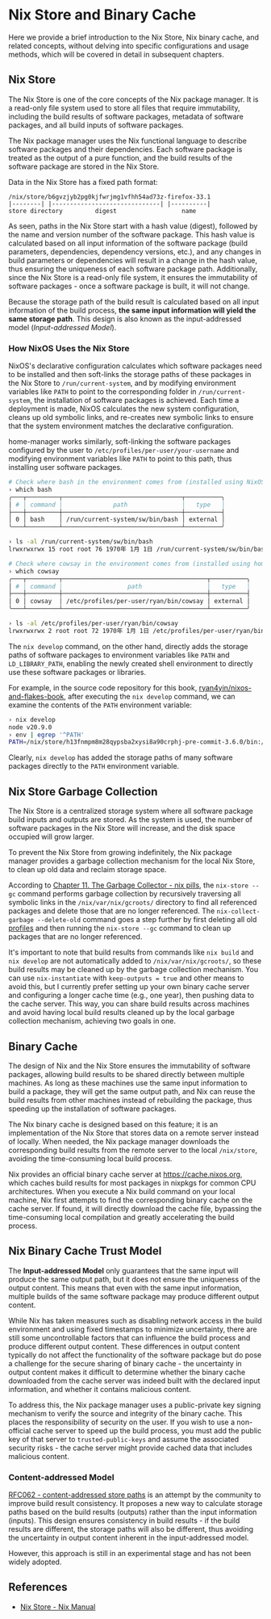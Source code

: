 # Nix Store and Binary Cache

Here we provide a brief introduction to the Nix Store, Nix binary cache, and related
concepts, without delving into specific configurations and usage methods, which will be
covered in detail in subsequent chapters.

## Nix Store

The Nix Store is one of the core concepts of the Nix package manager. It is a read-only
file system used to store all files that require immutability, including the build results
of software packages, metadata of software packages, and all build inputs of software
packages.

The Nix package manager uses the Nix functional language to describe software packages and
their dependencies. Each software package is treated as the output of a pure function, and
the build results of the software package are stored in the Nix Store.

Data in the Nix Store has a fixed path format:

```
/nix/store/b6gvzjyb2pg0kjfwrjmg1vfhh54ad73z-firefox-33.1
|--------| |------------------------------| |----------|
store directory         digest                  name
```

As seen, paths in the Nix Store start with a hash value (digest), followed by the name and
version number of the software package. This hash value is calculated based on all input
information of the software package (build parameters, dependencies, dependency versions,
etc.), and any changes in build parameters or dependencies will result in a change in the
hash value, thus ensuring the uniqueness of each software package path. Additionally,
since the Nix Store is a read-only file system, it ensures the immutability of software
packages - once a software package is built, it will not change.

Because the storage path of the build result is calculated based on all input information
of the build process, **the same input information will yield the same storage path**.
This design is also known as the input-addressed model (_Input-addressed Model_).

### How NixOS Uses the Nix Store

NixOS's declarative configuration calculates which software packages need to be installed
and then soft-links the storage paths of these packages in the Nix Store to
`/run/current-system`, and by modifying environment variables like `PATH` to point to the
corresponding folder in `/run/current-system`, the installation of software packages is
achieved. Each time a deployment is made, NixOS calculates the new system configuration,
cleans up old symbolic links, and re-creates new symbolic links to ensure that the system
environment matches the declarative configuration.

home-manager works similarly, soft-linking the software packages configured by the user to
`/etc/profiles/per-user/your-username` and modifying environment variables like `PATH` to
point to this path, thus installing user software packages.

```bash
# Check where bash in the environment comes from (installed using NixOS)
› which bash
╭───┬─────────┬─────────────────────────────────┬──────────╮
│ # │ command │              path               │   type   │
├───┼─────────┼─────────────────────────────────┼──────────┤
│ 0 │ bash    │ /run/current-system/sw/bin/bash │ external │
╰───┴─────────┴─────────────────────────────────┴──────────╯

› ls -al /run/current-system/sw/bin/bash
lrwxrwxrwx 15 root root 76 1970年 1月 1日 /run/current-system/sw/bin/bash -> /nix/store/1zslabm02hi75anb2w8zjrqwzgs0vrs3-bash-interactive-5.2p26/bin/bash

# Check where cowsay in the environment comes from (installed using home-manager)
› which cowsay
╭───┬─────────┬────────────────────────────────────────┬──────────╮
│ # │ command │                  path                  │   type   │
├───┼─────────┼────────────────────────────────────────┼──────────┤
│ 0 │ cowsay  │ /etc/profiles/per-user/ryan/bin/cowsay │ external │
╰───┴─────────┴────────────────────────────────────────┴──────────╯

› ls -al /etc/profiles/per-user/ryan/bin/cowsay
lrwxrwxrwx 2 root root 72 1970年 1月 1日 /etc/profiles/per-user/ryan/bin/cowsay -> /nix/store/w2czyf82gxz4vy9kzsdhr88112bmc0c1-home-manager-path/bin/cowsay
```

The `nix develop` command, on the other hand, directly adds the storage paths of software
packages to environment variables like `PATH` and `LD_LIBRARY_PATH`, enabling the newly
created shell environment to directly use these software packages or libraries.

For example, in the source code repository for this book,
[ryan4yin/nixos-and-flakes-book](https://github.com/ryan4yin/nixos-and-flakes-book), after
executing the `nix develop` command, we can examine the contents of the `PATH` environment
variable:

```bash
› nix develop
node v20.9.0
› env | egrep '^PATH'
PATH=/nix/store/h13fnmpm8m28qypsba2xysi8a90crphj-pre-commit-3.6.0/bin:/nix/store/2mqyvwp96d4jynsnzgacdk5rg1kx2a9a-node2nix-1.11.0/bin:/nix/store/a1hckfqzyys4rfgbdy5kmb5w0zdr55i5-nodejs-20.9.0/bin:/nix/store/gjrfcl2bhv7kbj883k7b18n2aprgv4rf-pnpm-8.10.2/bin:/nix/store/z6jfxqyj1wq62iv1gn5b5d9ms6qigkg0-yarn-1.22.19/bin:/nix/store/2k5irl2cfw5m37r3ibmpq4f7jndb41a8-prettier-3.0.3/bin:/nix/store/zrs710jpfn7ngy5z4c6rrwwjq33b2a0y-git-2.42.0/bin:/nix/store/dkmyyrkyl0racnhsaiyf7rxf43yxhx92-typos-1.16.23/bin:/nix/store/imli2in1nr1h8qh7zh62knygpl2zj66l-alejandra-3.0.0/bin:/nix/store/85jldj870vzcl72yz03labc93bwvqayx-patchelf-0.15.0/bin:/nix/store/90h6k8ylkgn81k10190v5c9ldyjpzgl9-gcc-wrapper-12.3.0/bin:/nix/store/hf2gy3km07d5m0p1lwmja0rg9wlnmyr7-gcc-12.3.0/bin:/nix/store/cx01qk0qyylvkgisbwc7d3pk8sliccgh-glibc-2.38-27-bin/bin:/nix/store/bblyj5b3ii8n6v4ra0nb37cmi3lf8rz9-coreutils-9.3/bin:/nix/store/1alqjnr40dsk7cl15l5sn5y2zdxidc1v-binutils-wrapper-2.40/bin:/nix/store/1fn92b0783crypjcxvdv6ycmvi27by0j-binutils-2.40/bin:/nix/store/bblyj5b3ii8n6v4ra0nb37cmi3lf8rz9-coreutils-9.3/bin:/nix/store/l974pi8a5yqjrjlzmg6apk0jwjv81yqw-findutils-4.9.0/bin:/nix/store/8q25nyfirzsng6p57yp8hsaldqqbc7dg-diffutils-3.10/bin:/nix/store/9c5qm297qnvwcf7j0gm01qrslbiqz8rs-gnused-4.9/bin:/nix/store/rx2wig5yhpbwhnqxdy4z7qivj9ln7fab-gnugrep-3.11/bin:/nix/store/7wfya2k95zib8jl0jk5hnbn856sqcgfk-gawk-5.2.2/bin:/nix/store/xpidksbd07in3nd4sjx79ybwwy81b338-gnutar-1.35/bin:/nix/store/202iqv4bd7lh6f7fpy48p7q4d96lqdp7-gzip-1.13/bin:/nix/store/ik7jardq92dxw3fnz3vmlcgi9c8dwwdq-bzip2-1.0.8-bin/bin:/nix/store/v4iswb5kwj33l46dyh2zqh0nkxxlr3mz-gnumake-4.4.1/bin:/nix/store/q1c2flcykgr4wwg5a6h450hxbk4ch589-bash-5.2-p15/bin:/nix/store/cbj1ph7zi009m53hxs90idl1f5i9i941-patch-2.7.6/bin:/nix/store/76z4cjs7jj45ixk12yy6k5z2q2djk2jb-xz-5.4.4-bin/bin:/nix/store/qmfxld7qhk8qxlkx1cm4bkplg1gh6jgj-file-5.45/bin:/home/ryan/.local/bin:/home/ryan/go/bin:/home/ryan/.config/emacs/bin:/home/ryan/.local/bin:/home/ryan/go/bin:/home/ryan/.config/emacs/bin:/nix/store/jsc6jydv5zjpb3dvh0lxw2dzxmv3im9l-kitty-0.32.1/bin:/nix/store/ihpdcszhj8bdmyr0ygvalqw9zagn0jjz-imagemagick-7.1.1-28/bin:/nix/store/2bm2yd5jqlwf6nghlyp7z88g28j9n8r0-ncurses-6.4-dev/bin:/run/wrappers/bin:/guix/current/bin:/home/ryan/.guix-home/profile/bin:/home/ryan/.guix-profile/bin:/home/ryan/.nix-profile/bin:/nix/profile/bin:/home/ryan/.local/state/nix/profile/bin:/etc/profiles/per-user/ryan/bin:/nix/var/nix/profiles/default/bin:/run/current-system/sw/bin:/nix/store/c53f8hagyblvx52zylsnqcc0b3nxbrcl-binutils-wrapper-2.40/bin:/nix/store/fpagbmzdplgky01grwhxcsazvhynv1nz-pciutils-3.10.0/bin:/nix/store/4cjqvbp1jbkps185wl8qnbjpf8bdy8j9-gcc-wrapper-13.2.0/bin
```

Clearly, `nix develop` has added the storage paths of many software packages directly to
the `PATH` environment variable.

## Nix Store Garbage Collection

The Nix Store is a centralized storage system where all software package build inputs and
outputs are stored. As the system is used, the number of software packages in the Nix
Store will increase, and the disk space occupied will grow larger.

To prevent the Nix Store from growing indefinitely, the Nix package manager provides a
garbage collection mechanism for the local Nix Store, to clean up old data and reclaim
storage space.

According to
[Chapter 11. The Garbage Collector - nix pills](https://nixos.org/guides/nix-pills/garbage-collector),
the `nix-store --gc` command performs garbage collection by recursively traversing all
symbolic links in the `/nix/var/nix/gcroots/` directory to find all referenced packages
and delete those that are no longer referenced. The `nix-collect-garbage --delete-old`
command goes a step further by first deleting all old
[profiles](https://nixos.org/manual/nix/stable/command-ref/files/profiles) and then
running the `nix-store --gc` command to clean up packages that are no longer referenced.

It's important to note that build results from commands like `nix build` and `nix develop`
are not automatically added to `/nix/var/nix/gcroots/`, so these build results may be
cleaned up by the garbage collection mechanism. You can use `nix-instantiate` with
`keep-outputs = true` and other means to avoid this, but I currently prefer setting up
your own binary cache server and configuring a longer cache time (e.g., one year), then
pushing data to the cache server. This way, you can share build results across machines
and avoid having local build results cleaned up by the local garbage collection mechanism,
achieving two goals in one.

## Binary Cache

The design of Nix and the Nix Store ensures the immutability of software packages,
allowing build results to be shared directly between multiple machines. As long as these
machines use the same input information to build a package, they will get the same output
path, and Nix can reuse the build results from other machines instead of rebuilding the
package, thus speeding up the installation of software packages.

The Nix binary cache is designed based on this feature; it is an implementation of the Nix
Store that stores data on a remote server instead of locally. When needed, the Nix package
manager downloads the corresponding build results from the remote server to the local
`/nix/store`, avoiding the time-consuming local build process.

Nix provides an official binary cache server at <https://cache.nixos.org>, which caches
build results for most packages in nixpkgs for common CPU architectures. When you execute
a Nix build command on your local machine, Nix first attempts to find the corresponding
binary cache on the cache server. If found, it will directly download the cache file,
bypassing the time-consuming local compilation and greatly accelerating the build process.

## Nix Binary Cache Trust Model

The **Input-addressed Model** only guarantees that the same input will produce the same
output path, but it does not ensure the uniqueness of the output content. This means that
even with the same input information, multiple builds of the same software package may
produce different output content.

While Nix has taken measures such as disabling network access in the build environment and
using fixed timestamps to minimize uncertainty, there are still some uncontrollable
factors that can influence the build process and produce different output content. These
differences in output content typically do not affect the functionality of the software
package but do pose a challenge for the secure sharing of binary cache - the uncertainty
in output content makes it difficult to determine whether the binary cache downloaded from
the cache server was indeed built with the declared input information, and whether it
contains malicious content.

To address this, the Nix package manager uses a public-private key signing mechanism to
verify the source and integrity of the binary cache. This places the responsibility of
security on the user. If you wish to use a non-official cache server to speed up the build
process, you must add the public key of that server to `trusted-public-keys` and assume
the associated security risks - the cache server might provide cached data that includes
malicious content.

### Content-addressed Model

[RFC062 - content-addressed store paths](https://github.com/NixOS/rfcs/blob/master/rfcs/0062-content-addressed-paths.md)
is an attempt by the community to improve build result consistency. It proposes a new way
to calculate storage paths based on the build results (outputs) rather than the input
information (inputs). This design ensures consistency in build results - if the build
results are different, the storage paths will also be different, thus avoiding the
uncertainty in output content inherent in the input-addressed model.

However, this approach is still in an experimental stage and has not been widely adopted.

## References

- [Nix Store - Nix Manual](https://nixos.org/manual/nix/stable/store/)
